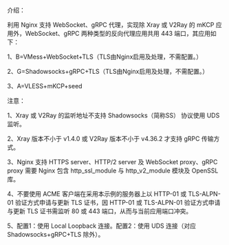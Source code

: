 介绍：

利用 Nginx 支持 WebSocket、gRPC 代理，实现除 Xray 或 V2Ray 的 mKCP 应用外，WebSocket、gRPC 两种类型的反向代理应用共用 443 端口，其应用如下：

1、B=VMess+WebSocket+TLS（TLS由Nginx启用及处理，不需配置。）

2、G=Shadowsocks+gRPC+TLS（TLS由Nginx启用及处理，不需配置。）

3、A=VLESS+mKCP+seed

注意：

1、Xray 或 V2Ray 的监听地址不支持 Shadowsocks（简称SS） 协议使用 UDS 监听。

2、Xray 版本不小于 v1.4.0 或 V2Ray 版本不小于 v4.36.2 才支持 gRPC 传输方式。

3、Nginx 支持 HTTPS server、HTTP/2 server 及 WebSocket proxy、gRPC proxy 需要 Nginx 包含 http_ssl_module 与 http_v2_module 模块及 OpenSSL 库。

4、不要使用 ACME 客户端在采用本示例的服务器上以 HTTP-01 或 TLS-ALPN-01 验证方式申请与更新 TLS 证书，因 HTTP-01 或 TLS-ALPN-01 验证方式申请与更新 TLS 证书需监听 80 或 443 端口，从而与当前应用端口冲突。

5、配置1：使用 Local Loopback 连接。配置2：使用 UDS 连接（对应 Shadowsocks+gRPC+TLS 除外）。
